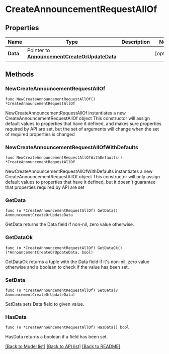 # CreateAnnouncementRequestAllOf

## Properties

Name | Type | Description | Notes
------------ | ------------- | ------------- | -------------
**Data** | Pointer to [**AnnouncementCreateOrUpdateData**](AnnouncementCreateOrUpdateData.md) |  | [optional] 

## Methods

### NewCreateAnnouncementRequestAllOf

`func NewCreateAnnouncementRequestAllOf() *CreateAnnouncementRequestAllOf`

NewCreateAnnouncementRequestAllOf instantiates a new CreateAnnouncementRequestAllOf object
This constructor will assign default values to properties that have it defined,
and makes sure properties required by API are set, but the set of arguments
will change when the set of required properties is changed

### NewCreateAnnouncementRequestAllOfWithDefaults

`func NewCreateAnnouncementRequestAllOfWithDefaults() *CreateAnnouncementRequestAllOf`

NewCreateAnnouncementRequestAllOfWithDefaults instantiates a new CreateAnnouncementRequestAllOf object
This constructor will only assign default values to properties that have it defined,
but it doesn't guarantee that properties required by API are set

### GetData

`func (o *CreateAnnouncementRequestAllOf) GetData() AnnouncementCreateOrUpdateData`

GetData returns the Data field if non-nil, zero value otherwise.

### GetDataOk

`func (o *CreateAnnouncementRequestAllOf) GetDataOk() (*AnnouncementCreateOrUpdateData, bool)`

GetDataOk returns a tuple with the Data field if it's non-nil, zero value otherwise
and a boolean to check if the value has been set.

### SetData

`func (o *CreateAnnouncementRequestAllOf) SetData(v AnnouncementCreateOrUpdateData)`

SetData sets Data field to given value.

### HasData

`func (o *CreateAnnouncementRequestAllOf) HasData() bool`

HasData returns a boolean if a field has been set.


[[Back to Model list]](../README.md#documentation-for-models) [[Back to API list]](../README.md#documentation-for-api-endpoints) [[Back to README]](../README.md)


